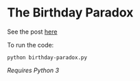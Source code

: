 # The Birthday Paradox

See the post [here](https://conordeegan.dev/post/birthday-paradox)

To run the code:

```
python birthday-paradox.py
```

*Requires Python 3*